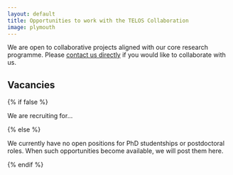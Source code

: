 ```yaml
---
layout: default
title: Opportunities to work with the TELOS Collaboration
image: plymouth
---
```


We are open to collaborative projects aligned with our core research programme.
Please [contact us directly](mailto:telos-collaboration@swansea.ac.uk)
if you would like to collaborate with us.

## Vacancies

{% if false %}

We are recruiting for...

{% else %}

We currently have no open positions for PhD studentships or postdoctoral roles.
When such opportunities become available,
we will post them here.

{% endif %}
